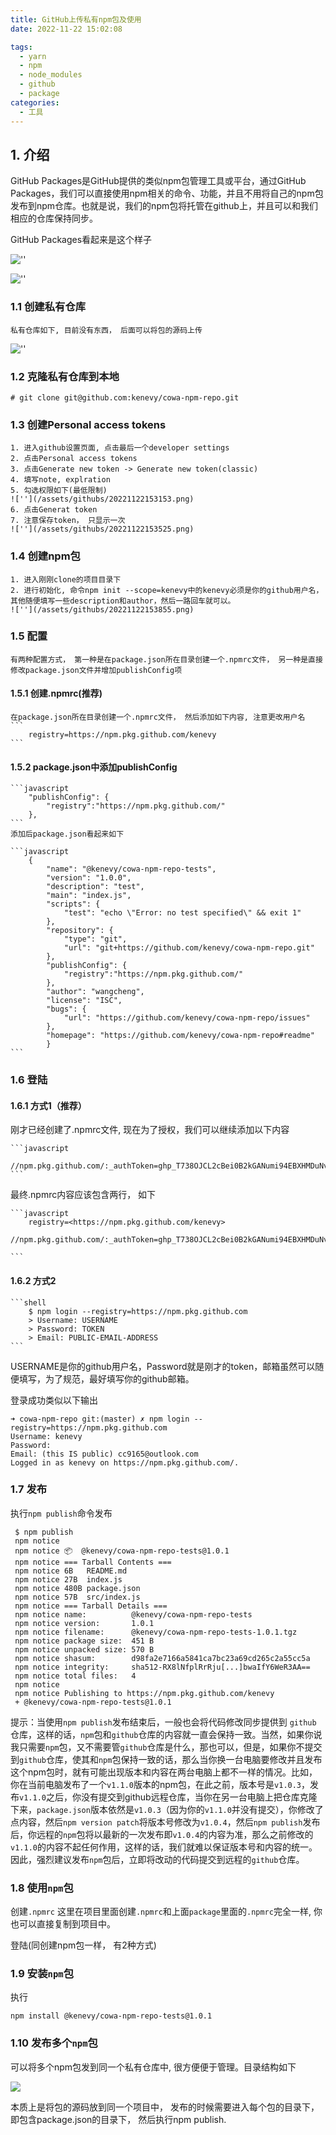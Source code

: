 ```yaml
---
title: GitHub上传私有npm包及使用
date: 2022-11-22 15:02:08

tags:
  - yarn
  - npm
  - node_modules
  - github
  - package
categories:
  - 工具
---
```

## 1. 介绍

GitHub Packages是GitHub提供的类似npm包管理工具或平台，通过GitHub Packages，我们可以直接使用npm相关的命令、功能，并且不用将自己的npm包发布到npm仓库。也就是说，我们的npm包将托管在github上，并且可以和我们相应的仓库保持同步。

GitHub Packages看起来是这个样子

![''](/assets/githubs/20221122150848.png)

![''](/assets/githubs/20221122150904.png)

### 1.1 创建私有仓库

    私有仓库如下, 目前没有东西， 后面可以将包的源码上传

![''](/assets/githubs/20221122151831.png)

### 1.2 克隆私有仓库到本地

    # git clone git@github.com:kenevy/cowa-npm-repo.git

### 1.3 创建Personal access tokens

    1. 进入github设置页面, 点击最后一个developer settings
    2. 点击Personal access tokens
    3. 点击Generate new token -> Generate new token(classic)
    4. 填写note, explration
    5. 勾选权限如下(最低限制)
    ![''](/assets/githubs/20221122153153.png)
    6. 点击Generat token
    7. 注意保存token， 只显示一次
    ![''](/assets/githubs/20221122153525.png)

### 1.4 创建npm包

    1. 进入刚刚clone的项目目录下
    2. 进行初始化, 命令npm init --scope=kenevy中的kenevy必须是你的github用户名， 其他随便填写一些description和author，然后一路回车就可以。
    ![''](/assets/githubs/20221122153855.png)

### 1.5 配置

    有两种配置方式， 第一种是在package.json所在目录创建一个.npmrc文件， 另一种是直接修改package.json文件并增加publishConfig项

#### 1.5.1 创建.npmrc(推荐)

    在package.json所在目录创建一个.npmrc文件， 然后添加如下内容, 注意更改用户名
    ```
        registry=https://npm.pkg.github.com/kenevy
    ```

#### 1.5.2 package.json中添加publishConfig

    ```javascript
        "publishConfig": {
            "registry":"https://npm.pkg.github.com/"
        },
    ```
    添加后package.json看起来如下

    ```javascript
        {
            "name": "@kenevy/cowa-npm-repo-tests",
            "version": "1.0.0",
            "description": "test",
            "main": "index.js",
            "scripts": {
                "test": "echo \"Error: no test specified\" && exit 1"
            },
            "repository": {
                "type": "git",
                "url": "git+https://github.com/kenevy/cowa-npm-repo.git"
            },
            "publishConfig": {
                "registry":"https://npm.pkg.github.com/"
            },
            "author": "wangcheng",
            "license": "ISC",
            "bugs": {
                "url": "https://github.com/kenevy/cowa-npm-repo/issues"
            },
            "homepage": "https://github.com/kenevy/cowa-npm-repo#readme"
            }
    ```

### 1.6 登陆

#### 1.6.1 方式1（推荐）

刚才已经创建了.npmrc文件, 现在为了授权，我们可以继续添加以下内容

    ```javascript
        //npm.pkg.github.com/:_authToken=ghp_T738OJCL2cBei0B2kGANumi94EBXHMDuNvJv
    ```
最终.npmrc内容应该包含两行， 如下

    ```javascript
        registry=<https://npm.pkg.github.com/kenevy>
        //npm.pkg.github.com/:_authToken=ghp_T738OJCL2cBei0B2kGANumi94EBXHMDuNvJv

    ```

#### 1.6.2 方式2

    ```shell
        $ npm login --registry=https://npm.pkg.github.com
        > Username: USERNAME
        > Password: TOKEN
        > Email: PUBLIC-EMAIL-ADDRESS
    ```
USERNAME是你的github用户名，Password就是刚才的token，邮箱虽然可以随便填写，为了规范，最好填写你的github邮箱。

登录成功类似以下输出

    ➜ cowa-npm-repo git:(master) ✗ npm login --registry=https://npm.pkg.github.com
    Username: kenevy
    Password:
    Email: (this IS public) cc9165@outlook.com
    Logged in as kenevy on https://npm.pkg.github.com/.

### 1.7 发布

   执行`npm publish`命令发布

   ```shell
    $ npm publish
    npm notice 
    npm notice 📦  @kenevy/cowa-npm-repo-tests@1.0.1
    npm notice === Tarball Contents ===
    npm notice 6B   README.md
    npm notice 27B  index.js
    npm notice 480B package.json
    npm notice 57B  src/index.js
    npm notice === Tarball Details ===
    npm notice name:          @kenevy/cowa-npm-repo-tests
    npm notice version:       1.0.1
    npm notice filename:      @kenevy/cowa-npm-repo-tests-1.0.1.tgz   
    npm notice package size:  451 B
    npm notice unpacked size: 570 B
    npm notice shasum:        d98fa2e7166a5841ca7bc23a69cd265c2a55cc5a
    npm notice integrity:     sha512-RX8lNfplRrRju[...]bwaIfY6WeR3AA==
    npm notice total files:   4
    npm notice
    npm notice Publishing to https://npm.pkg.github.com/kenevy
    + @kenevy/cowa-npm-repo-tests@1.0.1
   ```

 提示：当使用`npm publish`发布结束后，一般也会将代码修改同步提供到 `github` 仓库，这样的话，`npm`包和`github`仓库的内容就一直会保持一致。当然，如果你说我只需要`npm`包，又不需要管`github`仓库是什么，那也可以，但是，如果你不提交到`github`仓库，使其和`npm`包保持一致的话，那么当你换一台电脑要修改并且发布这个npm包时，就有可能出现版本和内容在两台电脑上都不一样的情况。比如，你在当前电脑发布了一个`v1.1.0`版本的npm包，在此之前，版本号是`v1.0.3`，发布`v1.1.0`之后，你没有提交到github远程仓库，当你在另一台电脑上把仓库克隆下来，`package.json`版本依然是`v1.0.3`（因为你的`v1.1.0`并没有提交），你修改了点内容，然后`npm version patch`将版本号修改为`v1.0.4`，然后`npm publish`发布后，你远程的`npm`包将以最新的一次发布即`v1.0.4`的内容为准，那么之前修改的`v1.1.0`的内容不起任何作用，这样的话，我们就难以保证版本号和内容的统一。因此，强烈建议发布`npm`包后，立即将改动的代码提交到远程的`github`仓库。

### 1.8 使用`npm`包

创建`.npmrc`
这里在项目里面创建`.npmrc`和上面`package`里面的`.npmrc`完全一样, 你也可以直接复制到项目中。

登陆(同创建npm包一样， 有2种方式)

### 1.9 安装`npm`包

执行
```
npm install @kenevy/cowa-npm-repo-tests@1.0.1
```

### 1.10 发布多个`npm`包


可以将多个npm包发到同一个私有仓库中, 很方便便于管理。目录结构如下

![](/assets/githubs/20221122162818.png)

本质上是将包的源码放到同一个项目中， 发布的时候需要进入每个包的目录下，即包含package.json的目录下， 然后执行npm publish.